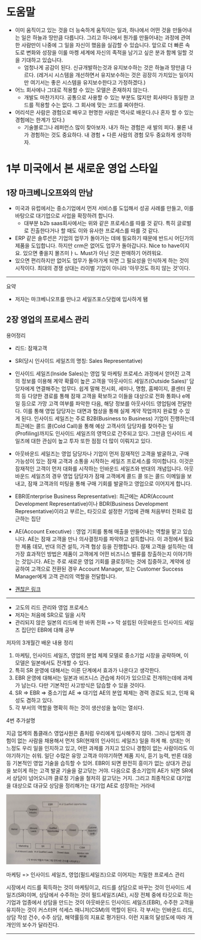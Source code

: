# 도움말

- 이미 움직이고 있는 것을 더 능숙하게 움직이는 일과, 하나에서 어떤 것을 만들어내는 일은 하늘과 땅만큼 다릅니다. 그리고 하나에서 뭔가를 만들어내는 과정에 관여한 사람만이 나중에 그 일을 자신이 했음을 실감할 수 있습니다. 앞으로 더 빠른 속도로 변화와 성장을 이룰 마켕 세계에 자신의 족적을 남기고 싶은 분과 함께 일할 것을 기대하고 있습니다.
  - 엄청나게 공감이 된다. 신규개발하는것과 유지보수하는 것은 하늘과 땅만큼 다르다. (레거시 시스템을 개선하면서 유지보수하는 것은 굉장히 가치있는 일이지만 여기서는 좋은 시스템을 유지보수한다고 가정하겠다.)
- 어느 회사에나 그대로 적용할 수 있는 모델은 존재하지 않는다.
  - 개발도 마찬가지다. 공통으로 사용할 수 있는 부분도 많지만 회사마다 동일한 코드를 적용할 수는 없다. 그 회사에 맞는 코드를 짜야한다.
- 어리석은 사람은 경험으로 배우고 현명한 사람은 역사로 배운다.(나 혼자 할 수 있는 경험에는 한계가 있다.)
  - 기술블로그나 레퍼런스 많이 찾아보자. 내가 하는 경험은 새 발의 피다. 물론 내가 경험하는 것도 중요하다. 내 경험 + 다른 사람의 경험 모두 중요하게 생각하자.

# 1부 미국에서 본 새로운 영업 스타일

## 1장 마크베니오프와의 만남

- 미국과 유럽에서는 중소기업에서 먼저 서비스를 도입해서 성공 사례를 만들고, 이를 바탕으로 대기업으로 사업을 확장하려 합니다.
  - 대부분 b2b saas회사에서는 위와 같은 프로세스를 따를 것 같다. 특히 글로벌로 진출한다거나 할 때도 이와 유사한 프로세스를 따를 것 같다.
- ERP 같은 솔루션은 기업의 업무가 돌아가는 데에 필요하기 때문에 반드시 어딘가의 제품을 도입합니다. 하지만 crm은 없어도 업무가 돌아갑니다. Nice to have이지요. 있으면 좋을지 몰즈미ㅏㄴ Must가 아닌 것은 판매하기 어려워요.
- 있으면 편리하지만 없어도 업무가 돌아가게 되면 그 필요성을 인식하게 하는 것이 시작이다. 최대의 경쟁 상대는 라이벌 기업이 아니라 '아무것도 하지 않는 것'이다.

---

요약

- 저자는 마크베니오프를 만나고 세일즈포스닷컴에 입사하게 됌

## 2장 영업의 프로세스 관리

용어정리

- 리드: 잠재고객
- SR(당시 인사이드 세일즈의 명칭: Sales Representative)
- 인사이드 세일즈(Inside Sales)는 영업 및 마케팅 프로세스 과정에서 얻어진 고객의 정보를 이용해 계약 확률이 높은 고객을 ‘아웃사이드 세일즈(Outside Sales)’ 담당자에게 연결해주는 업무다. 쉽게 말해 전시회, 세미나, 명함, 홈페이지, 콜센터 문의 등 다양한 경로를 통해 잠재 고객을 확보하고 이들을 대상으로 전화 통화나 e메일 등으로 가망 고객 여부를 파악한 다음, 해당 정보를 아웃사이드 영업팀에 전달한다. 이를 통해 영업 담당자는 대면과 협상을 통해 실제 계약 작업까지 완료할 수 있게 된다. 인사이드 세일즈는 주로 B2B(Business to Business) 기업이 진행하는데 최근에는 콜드 콜(Cold Call)을 통해 예상 고객사의 담당자를 찾아주는 일(Profiling)까지도 인사이드 세일즈의 영역으로 간주되고 있다. 그만큼 인사이드 세일즈에 대한 관심이 높고 투자 또한 점점 더 많이 이뤄지고 있다.
- 아웃바운드 세일즈는 영업 담당자나 기업이 먼저 잠재적인 고객을 발굴하고, 구매 가능성이 있는 잠재 고객과 소통을 시작하는 세일즈 프로세스를 의미합니다. 이것은 잠재적인 고객이 먼저 대화를 시작하는 인바운드 세일즈와 반대의 개념입니다. 아웃바운드 세일즈의 경우 영업 담당자가 잠재 고객에게 콜드 콜 또는 콜드 이메일을 보내고, 잠재 고객과의 미팅을 통해 구매 기회를 발굴하고 영업으로 이어지게 합니다.
- EBR(Enterprise Business Representative): 최근에는 ADR(Account Development Representative)이나 BDR(Business Development Representative)이라고 부르는, 타깃으로 설정한 기업에 관해 처음부터 전화로 접근하는 집단
- AE(Account Executive) : 영업 기회를 통해 매출을 만들어내는 역할을 맡고 있습니다. AE는 잠재 고객을 만나 의사결정자를 파악하고 설득합니다. 이 과정에서 필요한 제품 데모, 반대 의견 설득, 가격 협상 등을 진행합니다. 잠재 고객을 설득하는 데 가장 효과적인 방법은 제품이 고객에게 어떤 비즈니스 밸류를 창출하는지 이야기하는 것입니다. AE는 주로 새로운 영업 기회를 클로징하는 것에 집중하고, 계약에 성공하여 고객으로 전환된 경우 Account Manager, 또는 Customer Success Manager에게 고객 관리의 역할을 전달합니다.

- [괜찮은 링크](https://www.relate.kr/docs/wiki/sales-roles)

---

- 고도의 리드 관리와 영업 프로세스
- 저자는 처음에 SR으로 일을 시작
- 관리되지 않은 일본의 리드에 한 바퀴 전화 => 막 설립된 아웃바운드 인사이드 세일즈 집단인 EBR에 대해 공부

저자의 3개월간 배운 내용 정리

1. 마케팅, 인사이드 세일즈, 영업의 분업 체제 모델로 중소기업 시장을 공략하며, 이 모델은 일본에서도 전개할 수 있다.
2. 특히 SR 운영에 대해서는 이른 단계에서 효과가 나온다고 생각한다.
3. EBR 운영에 대해서는 일본과 비즈니스 관습에 차이가 있으므로 전개하는데에 과제가 남는다. 다만 기본적인 사고방식은 답습할 수 있을 것이다.
4. SR => EBR => 중소기업 AE => 대기업 AE의 분업 체제는 경력 경로도 되고, 인재 육성도 겸하고 있다.
5. 각 부서의 역할을 명확히 하는 것이 생산성을 높이는 열쇠다.

4번 추가설명

지금 업계의 톱클래스 영업사원은 좀처럼 우리에게 입사해주지 않아. 그러니 업계의 경험이 없는 사람을 채용해서 먼저 SR(현재의 인사이드 세일즈) 일을 하게 해. 상대는 어느정도 우리 일을 인지하고 있고, 어떤 과제를 가지고 있으니 경험이 없는 사람이라도 이야기하기는 쉬워. 일단 수많은 유망 고객과 이야기하면 제품 지식, 듣기 능력, 반론 대응 등 기본적인 영업 기술을 습득할 수 있어.
EBR이 되면 완전히 흥미가 없는 상대가 관심을 보이게 하는 고객 발굴 기술을 갈고닦는 거야. 다음으로 중소기업의 AE가 되면 SR에서 상담이 넘어오니까 클로징 기술을 철저히 갈고닦는 거지. 그리고 최종적으로 대기업을 대상으로 대규모 상담을 정리해가는 대기업 AE로 성장하는 거라네

<img src="./2부-각부서의역할과지표.png" width="50%" alt="2부-각부서의역할과지표" />

마케팅 => 인사이드 세일즈, 영업(필드세일즈)으로 이어지는 치밀한 프로세스 관리

시장에서 리드를 획득하는 것이 마케팅이고, 리드를 상담으로 바꾸는 것이 인사이드 세일즈(SR)이며, 상담에서 수주하는 것이 필드세일즈(AE), 시장 전체 중에 타깃으로 하는 기업과 업종에서 상담을 만드는 것이 아웃바운드 인사이드 세일즈(EBR), 수주한 고객을 유지하는 것이 커스터머 석세스 매니저(CSM)의 역할이 된다. 각 부서는 인바운드 리드, 상담 작성 건수, 수주 상담, 해약률등의 지표로 평가된다. 이런 지표의 달성도에 따라 개개인의 보수가 달라진다.

---
